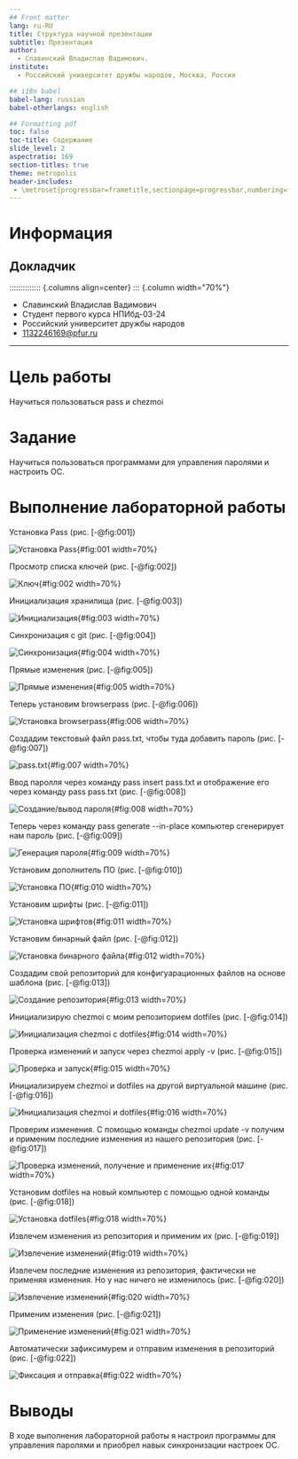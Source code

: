 ```yaml
---
## Front matter
lang: ru-RU
title: Структура научной презентации
subtitle: Презентация
author:
  - Славинский Владислав Вадимович.
institute:
  - Российский университет дружбы народов, Москва, Россия

## i18n babel
babel-lang: russian
babel-otherlangs: english

## Formatting pdf
toc: false
toc-title: Содержание
slide_level: 2
aspectratio: 169
section-titles: true
theme: metropolis
header-includes:
 - \metroset{progressbar=frametitle,sectionpage=progressbar,numbering=fraction}
---
```


# Информация

## Докладчик

:::::::::::::: {.columns align=center}
::: {.column width="70%"}

  * Славинский Владислав Вадимович
  * Студент первого курса НПИбд-03-24
  * Российский университет дружбы народов
  * [1132246169@pfur.ru](mailto:1132246169@pfur.ru)
---

# Цель работы

Научиться пользоваться pass и chezmoi

# Задание

Научиться пользоваться программами для управления паролями и настроить OC. 

# Выполнение лабораторной работы

Установка Pass (рис. [-@fig:001])

![Установка Pass](image/1.png){#fig:001 width=70%}

Просмотр списка ключей (рис. [-@fig:002])

![Ключ](image/2.png){#fig:002 width=70%}

Инициализация хранилища (рис. [-@fig:003])

![Инициализация](image/3.png){#fig:003 width=70%}

Синхронизация с git (рис. [-@fig:004])

![Синхронизация](image/4.png){#fig:004 width=70%}

Прямые изменения (рис. [-@fig:005])

![Прямые изменения](image/5.png){#fig:005 width=70%}

Теперь установим browserpass (рис. [-@fig:006])

![Установка browserpass](image/6.png){#fig:006 width=70%}

Создадим текстовый файл pass.txt, чтобы туда добавить пароль  (рис. [-@fig:007])

![pass.txt](image/7.png){#fig:007 width=70%}

Ввод паролля через команду pass insert pass.txt и отображение его через команду pass pass.txt (рис. [-@fig:008])

![Создание/вывод пароля](image/8.png){#fig:008 width=70%}

Теперь через команду pass generate --in-place компьютер сгенерирует нам пароль (рис. [-@fig:009])

![Генерация пароля](image/9.png){#fig:009 width=70%}
 
Установим дополнитель ПО (рис. [-@fig:010])

![Установка ПО](image/10.png){#fig:010 width=70%}

Установим шрифты (рис. [-@fig:011])

![Установка шрифтов](image/11.png){#fig:011 width=70%}

Установим бинарный файл (рис. [-@fig:012])

![Установка бинарного файла](image/12.png){#fig:012 width=70%}

Создадим свой репозиторий для конфигуарационных файлов на основе шаблона (рис. [-@fig:013])

![Создание репозитория](image/13.png){#fig:013 width=70%}

Инициализирую chezmoi с моим репозиторием dotfiles (рис. [-@fig:014])

![Инициализация chezmoi с dotfiles](image/14.png){#fig:014 width=70%}

Проверка изменений и запуск через chezmoi apply -v (рис. [-@fig:015])

![Проверка и запуск](image/15.png){#fig:015 width=70%}

Инициализируем chezmoi и dotfiles на другой виртуальной машине (рис. [-@fig:016])

![Инициализация chezmoi и dotfiles](image/16.png){#fig:016 width=70%}

Проверим изменения. С помощью команды chezmoi update -v получим и применим последние изменения из нашего репозитория (рис. [-@fig:017])

![Проверка изменений, получение и применение их](image/17.png){#fig:017 width=70%}

Установим dotfiles на новый компьютер с помощью одной команды (рис. [-@fig:018])

![Установка dotfiles](image/18.png){#fig:018 width=70%}

Извлечем изменения из репозитория и применим их (рис. [-@fig:019])

![Извлечение изменений](image/19.png){#fig:019 width=70%}

Извлечем последние  изменения из репозитория, фактически не применяя изменения. Но у нас ничего не изменилось (рис. [-@fig:020])

![Извлечение изменений](image/20.png){#fig:020 width=70%}

Применим изменения (рис. [-@fig:021])

![Применение изменений](image/21.png){#fig:021 width=70%}

Автоматически зафиксимурем и отправим изменения в репозиторий (рис. [-@fig:022])

![Фиксация и отправка](image/22.png){#fig:022 width=70%}

# Выводы

В ходе выполнения лабораторной работы я настроил программы для управления паролями и приобрел навык синхронизации настроек OC. 



